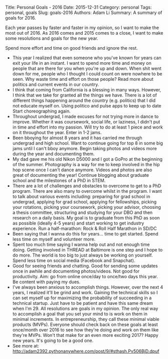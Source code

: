 Title: Personal Goals - 2016
Date: 2015-12-31
Category: personal
Tags: personal, goals
Slug: goals-2016
Authors: Adam Li
Summary: A summary of goals for 2016.

Each year passes by faster and faster in my opinion, so I want to make the most out of 2016. As 2016 comes and 2015 comes to a close, I want to make some resolutions and goals for the new year.


Spend more effort and time on good friends and ignore the rest.
- This year I realized that even someone who you've known for years can exit your life in an instant. I want to spend more time and money on people that are there for you when you're up and down. When shit went down for me, people who I thought I could count on were nowhere to be seen. Why waste time and effort on those people?
Read more about politics and current events in our country.
- I think that coming from California is a blessing in many ways. However, I think that we take for granted all the things we have. There is a lot of different things happening around the country (e.g. politics) that I did not educate myself on. Using politico and pulse apps to keep up to date
Start choreographing again.
- Throughout undergrad, I made excuses for not trying more in dance to improve. Whether it was coursework, social life, or laziness, I didn't put in time and effort into my passion. Will try to do at least 1 piece and work on it throughout the year.
Enter in 1-2 jams.
- Been bboying for almost 8 years and it has carried me through undergrad and high school. Want to continue going for top 8 in some big jams until I can't bboy anymore.
Begin taking photos and videos more during the year and documenting them.
- My dad gave me his old Nikon D5000 and I got a GoPro at the beginning of the summer. Photography is a way for me to keep involved in the hip hop scene once I can't dance anymore. Videos and photos are also great of documenting the year!
Continue blogging about graduate school and the milestones of a PhD in STEM.
- There are a lot of challenges and obstacles to overcome to get to a PhD program. There are also many to overcome whilst in the program. I want to talk about various events including: preparing for grad school in undergrad, applying for grad school, applying for fellowships, picking your rotations, picking your coursework, picking your advisor, choosing a thesis committee, structuring and studying for your DBO and then research on a daily basis. My goal is to graduate from this PhD as soon as possible (ideally 4-5 years) and start working to get industry experience.
Run a half-marathon: Rock & Roll Half Marathon in SD/DC
- Been saying that I wanna do this for years... time to get started.
Spend less time on myself and volunteer more.
- Spent too much time saying I wanna help out and not enough time doing. Getting involved in THREAD at Baltimore is one step and I hope to do more. The world is too big to just always be working on yourself.
Spend less time on social media (Facebook and Snapchat).
- Good for seeing friends and chatting. Good for sending some updates once in awhile and documenting photos/videos. Not good for productivity. Aim: go from online once/day to once/two days this year.
Be content with paying my dues.
- I've always been anxious to accomplish things. However, over the next 4 years, I realized it'll be grind and work. Gaining the technical skills so I can set myself up for maximizing the probability of succeeding in a technical startup. Just have to be patient and have this same dream when I'm 29.
All resolutions are goals in my opinion. The only real way to accomplish a goal that you set your mind to is work on them in minimal increments. In entrepreneurship, they call these minimal viable products (MVPs). Everyone should check back on these goals at least once/month over 2016 to see how they're doing and work on them like they're MVPs. Won't that make for an even more exciting 2017? Happy new years. It's going to be a good one.
- See more at: http://adam2392.pythonanywhere.com/post/9/#sthash.Pv506BjD.dpuf